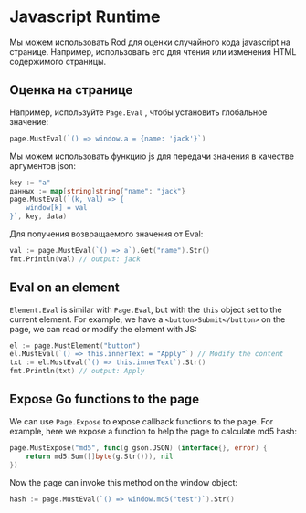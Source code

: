 # Javascript Runtime

Мы можем использовать Rod для оценки случайного кода javascript на странице. Например, использовать его для чтения или изменения HTML содержимого страницы.

## Оценка на странице

Например, используйте `Page.Eval` , чтобы установить глобальное значение:

```go
page.MustEval(`() => window.a = {name: 'jack'}`)
```

Мы можем использовать функцию js для передачи значения в качестве аргументов json:

```go
key := "a"
данных := map[string]string{"name": "jack"}
page.MustEval(`(k, val) => {
    window[k] = val
}`, key, data)
```

Для получения возвращаемого значения от Eval:

```go
val := page.MustEval(`() => a`).Get("name").Str()
fmt.Println(val) // output: jack
```

## Eval on an element

`Element.Eval` is similar with `Page.Eval`, but with the `this` object set to the current element. For example, we have a `<button>Submit</button>` on the page, we can read or modify the element with JS:

```go
el := page.MustElement("button")
el.MustEval(`() => this.innerText = "Apply"`) // Modify the content
txt := el.MustEval(`() => this.innerText`).Str()
fmt.Println(txt) // output: Apply
```

## Expose Go functions to the page

We can use `Page.Expose` to expose callback functions to the page. For example, here we expose a function to help the page to calculate md5 hash:

```go
page.MustExpose("md5", func(g gson.JSON) (interface{}, error) {
    return md5.Sum([]byte(g.Str())), nil
})
```

Now the page can invoke this method on the window object:

```go
hash := page.MustEval(`() => window.md5("test")`).Str()
```
